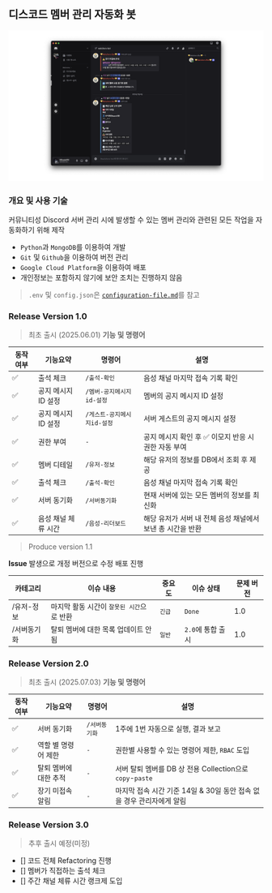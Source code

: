 ## 디스코드 멤버 관리 자동화 봇

<img src='images/Discord-Bot-ScreenShot.png'/>

### 개요 및 사용 기술
커뮤니티성 Discord 서버 관리 시에 발생할 수 있는 멤버 관리와 관련된 모든 작업을 자동화하기 위해 제작

- `Python`과 `MongoDB`를 이용하여 개발
- `Git` 및 `Github`을 이용하여 버전 관리
- `Google Cloud Platform`을 이용하여 배포
- 개인정보는 포함하지 않기에 보안 조치는 진행하지 않음

> `.env` 및 `config.json`은 [`configuration-file.md`](configuration-file.md)를 참고

### Release Version 1.0
> 최초 출시 (2025.06.01)
**기능 및 명령어**

|동작여부|기능요약|명령어|설명|
|------|------|-----|--|
|✅|출석 체크|`/출석-확인`|음성 채널 마지막 접속 기록 확인|
|✅|공지 메시지 ID 설정|`/멤버-공지메시지id-설정`|멤버의 공지 메시지 ID 설정|
|✅|공지 메시지 ID 설정|`/게스트-공지메시지id-설정`|서버 게스트의 공지 메시지 설정|
|✅|권한 부여|`-`|공지 메시지 확인 후 ✅ 이모지 반응 시 권한 자동 부여|
|✅|멤버 디테일|`/유저-정보`|해당 유저의 정보를 DB에서 조회 후 제공|
|✅|출석 체크|`/출석-확인`|음성 채널 마지막 접속 기록 확인|
|✅|서버 동기화|`/서버동기화`|현재 서버에 있는 모든 멤버의 정보를 최신화|
|✅|음성 채널 체류 시간|`/음성-리더보드`|해당 유저가 서버 내 전체 음성 채널에서 보낸 총 시간을 반환|

> Produce version 1.1

**Issue** 발생으로 개정 버전으로 수정 배포 진행

|카테고리|이슈 내용|중요도|이슈 상태|문제 버전|
|-----|-------|-----|-------|------|
|/유저-정보|마지막 활동 시간이 `잘못된 시간`으로 반환|`긴급`|`Done`|1.0|
|/서버동기화|탈퇴 멤버에 대한 목록 업데이트 안됨|`일반`|`2.0`에 통합 출시|1.0|

### Release Version 2.0
> 최초 출시 (2025.07.03)
**기능 및 명령어**

|동작여부|기능요약|명령어|설명|
|------|------|-----|--|
|✅|서버 동기화|`/서버동기화`|1주에 1번 자동으로 실행, 결과 보고|
|✅|역할 별 명령어 제한|`-`|권한별 사용할 수 있는 명령어 제한, `RBAC` 도입|
|✅|탈퇴 멤버에 대한 추적|`-`|서버 탈퇴 멤버를 DB 상 전용 Collection으로 `copy`-`paste`|
|✅|장기 미접속 알림|`-`|마지막 접속 시간 기준 14일 & 30일 동안 접속 없을 경우 관리자에게 알림|

### Release Version 3.0
> 추후 출시 예정(미정)

- [] 코드 전체 Refactoring 진행
- [] 멤버가 직접하는 출석 체크
- [] 주간 채널 체류 시간 랭크제 도입
